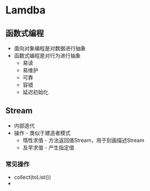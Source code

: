 # Lamdba

## 函数式编程

- 面向对象编程是对数据进行抽象
- 函数式编程是对行为进行抽象
    - 易读
    - 易维护
    - 可靠
    - 容错
    - 延迟初始化

## Stream

- 内部迭代
- 操作 - 类似于建造者模式
  - 惰性求值 - 方法返回值Stream，用于刻画描述Stream
  - 及早求值 - 产生指定值

### 常见操作

- collect(toList())
- 